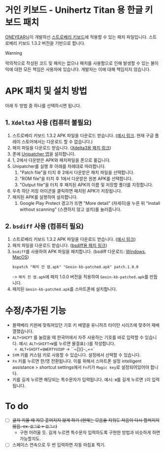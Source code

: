 # 거인 키보드 - Unihertz Titan 용 한글 키보드 패치
[ONEYEAR](https://play.google.com/store/apps/dev?id=7730787383717222740)님이 개발하신 [스트로베리 키보드](https://www.clien.net/service/board/cm_bb/12428757)에 적용할 수 있는 패치 파일입니다. 스트로베리 키보드 1.3.2 버전을 기반으로 합니다.

> [!WARNING]  
> 악의적으로 작성된 코드 및 패치는 없으나 패치를 사용함으로 인해 발생할 수 있는 불이익에 대한 모든 책임은 사용자에 있습니다. 개발자는 이에 대해 책임지지 않습니다.

# APK 패치 및 설치 방법
아래 두 방법 중 하나를 선택하시면 됩니다.

## 1. `Xdelta3` 사용 (컴퓨터 불필요)
1. 스트로베리 키보드 1.3.2 APK 파일을 다운로드 받습니다. ([예시 링크](https://apkpure.com/kr/%EC%8A%A4%ED%8A%B8%EB%A1%9C%EB%B2%A0%EB%A6%AC-%ED%82%A4%EB%B3%B4%EB%93%9C-for-%ED%82%A4%EC%9B%90/com.funanduseful.strawberry/download). 현재 구글 플레이 스토어에서는 다운로드 할 수 없습니다.)
2. 패치 파일을 다운로드 받습니다. ([Xdelta3용 패치 링크](https://github.com/naturale0/Geoin-Keyboard/releases/download/v1.0.0/patch.1.0.0.xdelta3))
3. 폰에 [Unipatcher 앱](https://play.google.com/store/apps/details?id=org.emunix.unipatcher&hl=en_US)을 설치합니다.
4. 1, 2에서 다운받은 APK와 패치파일을 폰으로 옮깁니다.
5. Unipatcher를 실행 후 아래를 차례대로 따라합니다.
   1. "Patch file"을 터치 후 2에서 다운받은 패치 파일을 선택합니다.
   2. "ROM file"을 터치 후 1에서 다운받은 원본 APK를 선택합니다.
   3. "Output file"을 터치 후 패치된 APK의 이름 및 저장할 폴더를 지정합니다.
6. 우측 하단 저장 아이콘을 클릭하면 패치된 APK가 저장됩니다.
7. 패치된 APK를 실행하여 설치합니다.
   1. Google Play Protect 경고가 뜨면 "More detail" (자세히)을 누른 뒤 "Install without scanning" (스캔하지 않고 설치)를 눌러줍니다.

## 2. `bsdiff` 사용 (컴퓨터 필요)
1. 스트로베리 키보드 1.3.2 APK 파일을 다운로드 받습니다. ([예시 링크](https://apkpure.com/kr/%EC%8A%A4%ED%8A%B8%EB%A1%9C%EB%B2%A0%EB%A6%AC-%ED%82%A4%EB%B3%B4%EB%93%9C-for-%ED%82%A4%EC%9B%90/com.funanduseful.strawberry/download))
2. 패치 파일을 다운로드 받습니다. ([bsdiff용 패치 링크](https://github.com/naturale0/Geoin-Keyboard/releases/download/v1.0.0/patch.1.0.0))
3. `bsdiff`를 사용하여 APK 파일을 패치합니다. (bsdiff 다운로드: [Windows](https://www.romhacking.net/utilities/929/), [MacOS](https://formulae.brew.sh/formula/bsdiff))
   ```
   bspatch "패치 전 앱.apk" "Geoin-kb-patched.apk" patch.1.0.0
   ```
   -> `패치 전 앱.apk`에 패치 1.0.0 버전을 적용하여 `Geoin-kb-patched.apk`를 만듭니다.
4. 패치된 `Geoin-kb-patched.apk`를 스마트폰에 설치합니다.

# 수정/추가된 기능
- 블랙베리 키원에 맞춰져있던 기호 키 배열을 유니허츠 타이탄 시리즈에 맞추어 재배열했습니다.
- `ALT+SHIFT` 를 눌렀을 때 한국어에서 자주 사용하는 기호를 바로 입력할 수 있습니다. 예시: `ALT+SHIFT+W`를 누르면 물결표(`~`)를 작성합니다.
    - `ALT+SHIFT`+`QWERTYUIOP` -> ``~[]{}-_+=`
- `SYM` 키를 커스텀 키로 사용할 수 있습니다. 설정에서 선택할 수 있습니다.
- `Fn` 키를 누르면 한/영 전환됩니다. 이를 위해서 스마트폰 설정 intelligent assistance > shortcut settings에서 `Fn`키가 `Magic key`로 설정되어있어야 합니다.
- 키를 길게 누르면 해당되는 특수문자가 입력됩니다. 예시: `W`를 길게 누르면 `1`이 입력됩니다.

# To do
- [ ] ~~글자 지울 때 자모 흩어지지 않게 하기 (현재는 모음을 지워도 자음이 다시 합쳐지지 않음. ex. `한그루` > `한그ㄹ`)~~
    - 구현 어려울 듯. 길게 누르면 특수문자 입력하도록 구현한 방법과 비슷하게 하면 가능할지도.
- [ ] 스페이스 연속으로 두 번 입력하면 자동 마침표 찍기.
